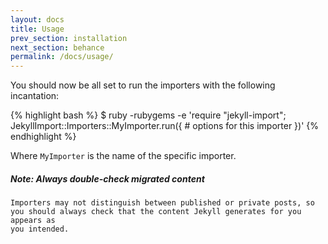 ```yaml
---
layout: docs
title: Usage
prev_section: installation
next_section: behance
permalink: /docs/usage/
---
```


You should now be all set to run the importers with the following incantation:

{% highlight bash %}
$ ruby -rubygems -e 'require "jekyll-import";
    JekyllImport::Importers::MyImporter.run({
      # options for this importer
    })'
{% endhighlight %}

Where `MyImporter` is the name of the specific importer.

<div class="note info">
  <h5>Note: Always double-check migrated content</h5>
  <p>

    Importers may not distinguish between published or private posts, so
    you should always check that the content Jekyll generates for you appears as
    you intended.

  </p>
</div>
